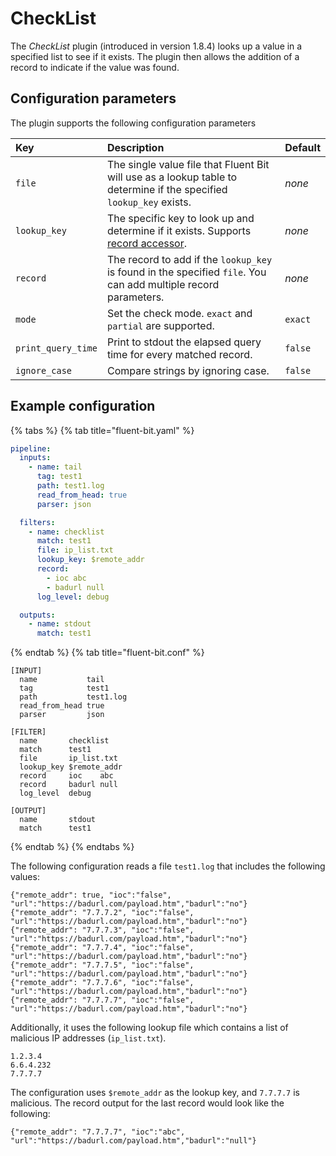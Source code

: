 # CheckList

The _CheckList_ plugin (introduced in version 1.8.4) looks up a value in a specified list to see if it exists. The plugin then allows the addition of a record to indicate if the value was found.

## Configuration parameters

The plugin supports the following configuration parameters

| Key | Description | Default |
| :-- | :---------- | :------ |
| `file` | The single value file that Fluent Bit will use as a lookup table to determine if the specified `lookup_key` exists. | _none_ |
| `lookup_key` | The specific key to look up and determine if it exists. Supports [record accessor](../../administration/configuring-fluent-bit/classic-mode/record-accessor.md). | _none_ |
| `record` | The record to add if the `lookup_key` is found in the specified `file`. You can add multiple record parameters. | _none_ |
| `mode` | Set the check mode. `exact` and `partial` are supported. | `exact`|
| `print_query_time` | Print to stdout the elapsed query time for every matched record. | `false` |
| `ignore_case` | Compare strings by ignoring case. | `false` |

## Example configuration

{% tabs %}
{% tab title="fluent-bit.yaml" %}

```yaml
pipeline:
  inputs:
    - name: tail
      tag: test1
      path: test1.log
      read_from_head: true
      parser: json

  filters:
    - name: checklist
      match: test1
      file: ip_list.txt
      lookup_key: $remote_addr
      record:
        - ioc abc
        - badurl null
      log_level: debug

  outputs:
    - name: stdout
      match: test1
```

{% endtab %}
{% tab title="fluent-bit.conf" %}

```text
[INPUT]
  name           tail
  tag            test1
  path           test1.log
  read_from_head true
  parser         json

[FILTER]
  name       checklist
  match      test1
  file       ip_list.txt
  lookup_key $remote_addr
  record     ioc    abc
  record     badurl null
  log_level  debug

[OUTPUT]
  name       stdout
  match      test1
```

{% endtab %}
{% endtabs %}

The following configuration reads a file `test1.log` that includes the following values:

```text
{"remote_addr": true, "ioc":"false", "url":"https://badurl.com/payload.htm","badurl":"no"}
{"remote_addr": "7.7.7.2", "ioc":"false", "url":"https://badurl.com/payload.htm","badurl":"no"}
{"remote_addr": "7.7.7.3", "ioc":"false", "url":"https://badurl.com/payload.htm","badurl":"no"}
{"remote_addr": "7.7.7.4", "ioc":"false", "url":"https://badurl.com/payload.htm","badurl":"no"}
{"remote_addr": "7.7.7.5", "ioc":"false", "url":"https://badurl.com/payload.htm","badurl":"no"}
{"remote_addr": "7.7.7.6", "ioc":"false", "url":"https://badurl.com/payload.htm","badurl":"no"}
{"remote_addr": "7.7.7.7", "ioc":"false", "url":"https://badurl.com/payload.htm","badurl":"no"}

```

Additionally, it uses  the following lookup file which contains a list of malicious IP addresses (`ip_list.txt`).

```text
1.2.3.4
6.6.4.232
7.7.7.7
```

The configuration uses `$remote_addr` as the lookup key, and `7.7.7.7` is malicious. The record output for the last record would look like the following:

```text
{"remote_addr": "7.7.7.7", "ioc":"abc", "url":"https://badurl.com/payload.htm","badurl":"null"}
```

